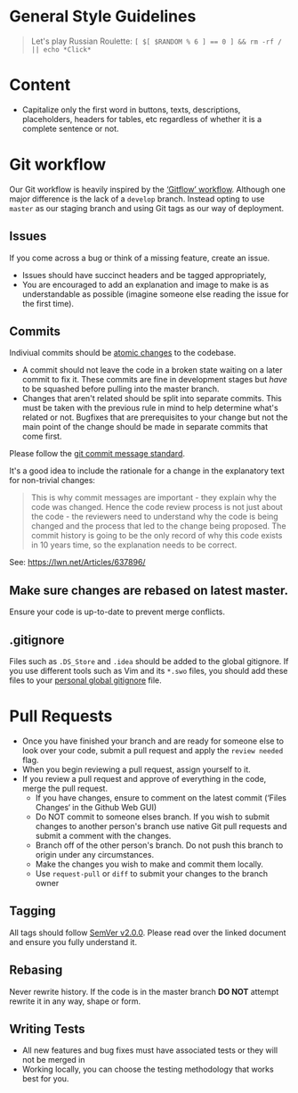 # General Style Guidelines
> Let's play Russian Roulette:
> `[ $[ $RANDOM % 6 ] == 0 ] && rm -rf / || echo *Click*`

# Content
* Capitalize only the first word in buttons, texts, descriptions, placeholders, headers for tables, etc regardless of whether it is a complete sentence or not.

# Git workflow

Our Git workflow is heavily inspired by the [‘Gitflow’ workflow](http://nvie.com/posts/a-successful-git-branching-model/). Although one major difference is the lack of a `develop` branch. Instead opting to use `master` as our staging branch and using Git tags as our way of deployment.

## Issues
If you come across a bug or think of a missing feature, create an issue.

* Issues should have succinct headers and be tagged appropriately,
* You are encouraged to add an explanation and image to make is as understandable as possible (imagine someone else reading the issue for the first time).

## Commits

Indiviual commits should be [atomic changes](https://en.wikipedia.org/wiki/Atomic_commit) to the codebase.

* A commit should not leave the code in a broken state waiting on a later commit to fix it. These commits are fine in development stages but *have* to be squashed before pulling into the master branch.
* Changes that aren't related should be split into separate commits. This must be taken with the previous rule in mind to help determine what's related or not. Bugfixes that are prerequisites to your change but not the main point of the change should be made in separate commits that come first.

Please follow the [git commit message standard](http://tbaggery.com/2008/04/19/a-note-about-git-commit-messages.html).

It's a good idea to include the rationale for a change in the explanatory text for non-trivial changes:

>This is why commit messages are important - they explain why the code was changed. Hence the code review process is not just about the code - the reviewers need to understand why the code is being changed and the process that led to the change being proposed. The commit history is going to be the only record of why this code exists in 10 years time, so the explanation needs to be correct.

See: https://lwn.net/Articles/637896/

## Make sure changes are rebased on latest master.

Ensure your code is up-to-date to prevent merge conflicts.

## .gitignore

Files such as `.DS_Store` and `.idea` should be added to the global gitignore. If you use different tools such as Vim and its `*.swo` files, you should add these files to your [personal global gitignore](https://help.github.com/articles/ignoring-files/#create-a-global-gitignore) file.

# Pull Requests

* Once you have finished your branch and are ready for someone else to look over your code, submit a pull request and apply the `review needed` flag.
* When you begin reviewing a pull request, assign yourself to it.
* If you review a pull request and approve of everything in the code, merge the pull request.
    * If you have changes, ensure to comment on the latest commit (‘Files Changes‘ in the Github Web GUI)
    * Do NOT commit to someone elses branch. If you wish to submit changes to another person's branch use native Git pull requests and submit a comment with the changes.
    * Branch off of the other person's branch. Do not push this branch to origin under any circumstances.
    * Make the changes you wish to make and commit them locally.
    * Use `request-pull` or `diff` to submit your changes to the branch owner

## Tagging

All tags should follow [SemVer v2.0.0](http://semver.org/spec/v2.0.0.html). Please read over the linked document and ensure you fully understand it.

## Rebasing

Never rewrite history. If the code is in the master branch **DO NOT** attempt rewrite it in any way, shape or form.

## Writing Tests
* All new features and bug fixes must have associated tests or they will not be merged in
* Working locally, you can choose the testing methodology that works best for you.
